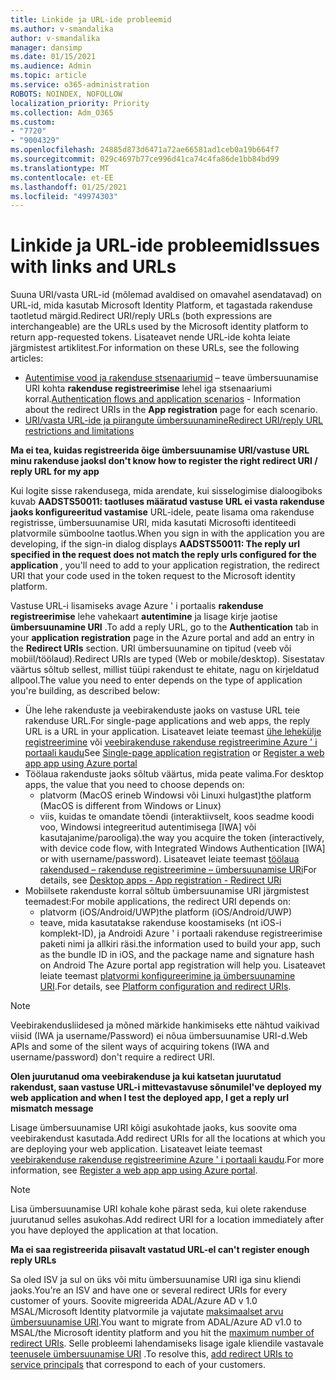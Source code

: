 ```yaml
---
title: Linkide ja URL-ide probleemid
ms.author: v-smandalika
author: v-smandalika
manager: dansimp
ms.date: 01/15/2021
ms.audience: Admin
ms.topic: article
ms.service: o365-administration
ROBOTS: NOINDEX, NOFOLLOW
localization_priority: Priority
ms.collection: Adm_O365
ms.custom:
- "7720"
- "9004329"
ms.openlocfilehash: 24885d873d6471a72ae66581ad1ceb0a19b664f7
ms.sourcegitcommit: 029c4697b77ce996d41ca74c4fa86de1bb84bd99
ms.translationtype: MT
ms.contentlocale: et-EE
ms.lasthandoff: 01/25/2021
ms.locfileid: "49974303"
---
```

# <a name="issues-with-links-and-urls"></a><span data-ttu-id="db589-102">Linkide ja URL-ide probleemid</span><span class="sxs-lookup"><span data-stu-id="db589-102">Issues with links and URLs</span></span>

<span data-ttu-id="db589-103">Suuna URI/vasta URL-id (mõlemad avaldised on omavahel asendatavad) on URL-id, mida kasutab Microsoft Identity Platform, et tagastada rakenduse taotletud märgid.</span><span class="sxs-lookup"><span data-stu-id="db589-103">Redirect URI/reply URLs (both expressions are interchangeable) are the URLs used by the Microsoft identity platform to return app-requested tokens.</span></span> <span data-ttu-id="db589-104">Lisateavet nende URL-ide kohta leiate järgmistest artiklitest.</span><span class="sxs-lookup"><span data-stu-id="db589-104">For information on these URLs, see the following articles:</span></span>

- <span data-ttu-id="db589-105">[Autentimise vood ja rakenduse stsenaariumid](https://docs.microsoft.com/azure/active-directory/develop/authentication-flows-app-scenarios) – teave ümbersuunamise URI kohta **rakenduse registreerimise** lehel iga stsenaariumi korral.</span><span class="sxs-lookup"><span data-stu-id="db589-105">[Authentication flows and application scenarios](https://docs.microsoft.com/azure/active-directory/develop/authentication-flows-app-scenarios) - Information about the redirect URIs in the **App registration** page for each scenario.</span></span>
- [<span data-ttu-id="db589-106">URI/vasta URL-ide ja piirangute ümbersuunamine</span><span class="sxs-lookup"><span data-stu-id="db589-106">Redirect URI/reply URL restrictions and limitations</span></span>](https://docs.microsoft.com/azure/active-directory/develop/reply-url)

<span data-ttu-id="db589-107">**Ma ei tea, kuidas registreerida õige ümbersuunamise URI/vastuse URL minu rakenduse jaoks**</span><span class="sxs-lookup"><span data-stu-id="db589-107">**I don't know how to register the right redirect URI / reply URL for my app**</span></span>

<span data-ttu-id="db589-108">Kui logite sisse rakendusega, mida arendate, kui sisselogimise dialoogiboks kuvab **AADSTS50011: taotluses määratud vastuse URL ei vasta rakenduse <your app ID> jaoks konfigureeritud vastamise** URL-idele, peate lisama oma rakenduse registrisse, ümbersuunamise URI, mida kasutati Microsofti identiteedi platvormile sümboolne taotlus.</span><span class="sxs-lookup"><span data-stu-id="db589-108">When you sign in with the application you are developing, if the sign-in dialog displays **AADSTS50011: The reply url specified in the request does not match the reply urls configured for the application <your app ID>**, you'll need to add to your application registration, the redirect URI that your code used in the token request to the Microsoft identity platform.</span></span>

<span data-ttu-id="db589-109">Vastuse URL-i lisamiseks avage Azure ' i portaalis **rakenduse registreerimise** lehe vahekaart **autentimine** ja lisage kirje jaotise **ümbersuunamine URI** .</span><span class="sxs-lookup"><span data-stu-id="db589-109">To add a reply URL, go to the **Authentication** tab in your **application registration** page in the Azure portal and add an entry in the **Redirect URIs** section.</span></span> <span data-ttu-id="db589-110">URI ümbersuunamine on tipitud (veeb või mobiil/töölaud).</span><span class="sxs-lookup"><span data-stu-id="db589-110">Redirect URIs are typed (Web or mobile/desktop).</span></span> <span data-ttu-id="db589-111">Sisestatav väärtus sõltub sellest, millist tüüpi rakendust te ehitate, nagu on kirjeldatud allpool.</span><span class="sxs-lookup"><span data-stu-id="db589-111">The value you need to enter depends on the type of application you're building, as described below:</span></span>

- <span data-ttu-id="db589-112">Ühe lehe rakenduste ja veebirakenduste jaoks on vastuse URL teie rakenduse URL.</span><span class="sxs-lookup"><span data-stu-id="db589-112">For single-page applications and web apps, the reply URL is a URL in your application.</span></span> <span data-ttu-id="db589-113">Lisateavet leiate teemast [ühe lehekülje registreerimine](https://docs.microsoft.com/azure/active-directory/develop/scenario-spa-app-registration#register-a-redirect-uri) või [veebirakenduse rakenduse registreerimine Azure ' i portaali kaudu](https://docs.microsoft.com/azure/active-directory/develop/scenario-web-app-sign-user-app-registration?tabs=aspnetcore#register-an-app-using-azure-portal)</span><span class="sxs-lookup"><span data-stu-id="db589-113">See [Single-page application registration](https://docs.microsoft.com/azure/active-directory/develop/scenario-spa-app-registration#register-a-redirect-uri) or [Register a web app app using Azure portal](https://docs.microsoft.com/azure/active-directory/develop/scenario-web-app-sign-user-app-registration?tabs=aspnetcore#register-an-app-using-azure-portal)</span></span>
- <span data-ttu-id="db589-114">Töölaua rakenduste jaoks sõltub väärtus, mida peate valima.</span><span class="sxs-lookup"><span data-stu-id="db589-114">For desktop apps, the value that you need to choose depends on:</span></span>
    - <span data-ttu-id="db589-115">platvorm (MacOS erineb Windowsi või Linuxi hulgast)</span><span class="sxs-lookup"><span data-stu-id="db589-115">the platform (MacOS is different from Windows or Linux)</span></span>
    - <span data-ttu-id="db589-116">viis, kuidas te omandate tõendi (interaktiivselt, koos seadme koodi voo, Windowsi integreeritud autentimisega [IWA] või kasutajanime/parooliga).</span><span class="sxs-lookup"><span data-stu-id="db589-116">the way you acquire the token (interactively, with device code flow, with Integrated Windows Authentication [IWA] or with username/password).</span></span>
    <span data-ttu-id="db589-117">Lisateavet leiate teemast [töölaua rakendused – rakenduse registreerimine – ümbersuunamise URi](https://docs.microsoft.com/azure/active-directory/develop/scenario-desktop-app-registration#redirect-uris)</span><span class="sxs-lookup"><span data-stu-id="db589-117">For details, see [Desktop apps - App registration - Redirect URi](https://docs.microsoft.com/azure/active-directory/develop/scenario-desktop-app-registration#redirect-uris)</span></span>
- <span data-ttu-id="db589-118">Mobiilsete rakenduste korral sõltub ümbersuunamise URI järgmistest teemadest:</span><span class="sxs-lookup"><span data-stu-id="db589-118">For mobile applications, the redirect URI depends on:</span></span>
    - <span data-ttu-id="db589-119">platvorm (iOS/Android/UWP)</span><span class="sxs-lookup"><span data-stu-id="db589-119">the platform (iOS/Android/UWP)</span></span>
    - <span data-ttu-id="db589-120">teave, mida kasutatakse rakenduse koostamiseks (nt iOS-i komplekt-ID), ja Androidi Azure ' i portaali rakenduse registreerimise paketi nimi ja allkiri räsi.</span><span class="sxs-lookup"><span data-stu-id="db589-120">the information used to build your app, such as the bundle ID in iOS, and the package name and signature hash on Android The Azure portal app registration will help you.</span></span> <span data-ttu-id="db589-121">Lisateavet leiate teemast [platvormi konfigureerimine ja ümbersuunamine URI](https://docs.microsoft.com/azure/active-directory/develop/scenario-mobile-app-registration#platform-configuration-and-redirect-uris).</span><span class="sxs-lookup"><span data-stu-id="db589-121">For details, see [Platform configuration and redirect URIs](https://docs.microsoft.com/azure/active-directory/develop/scenario-mobile-app-registration#platform-configuration-and-redirect-uris).</span></span>

> [!NOTE]
> <span data-ttu-id="db589-122">Veebirakendusliidesed ja mõned märkide hankimiseks ette nähtud vaikivad viisid (IWA ja username/Password) ei nõua ümbersuunamise URI-d.</span><span class="sxs-lookup"><span data-stu-id="db589-122">Web APIs and some of the silent ways of acquiring tokens (IWA and username/password) don't require a redirect URI.</span></span>

<span data-ttu-id="db589-123">**Olen juurutanud oma veebirakenduse ja kui katsetan juurutatud rakendust, saan vastuse URL-i mittevastavuse sõnumile**</span><span class="sxs-lookup"><span data-stu-id="db589-123">**I've deployed my web application and when I test the deployed app, I get a reply url mismatch message**</span></span>

<span data-ttu-id="db589-124">Lisage ümbersuunamise URI kõigi asukohtade jaoks, kus soovite oma veebirakendust kasutada.</span><span class="sxs-lookup"><span data-stu-id="db589-124">Add redirect URIs for all the locations at which you are deploying your web application.</span></span> <span data-ttu-id="db589-125">Lisateavet leiate teemast [veebirakenduse rakenduse registreerimine Azure ' i portaali kaudu](https://docs.microsoft.com/azure/active-directory/develop/scenario-web-app-sign-user-app-registration).</span><span class="sxs-lookup"><span data-stu-id="db589-125">For more information, see [Register a web app app using Azure portal](https://docs.microsoft.com/azure/active-directory/develop/scenario-web-app-sign-user-app-registration).</span></span>

> [!NOTE]
> <span data-ttu-id="db589-126">Lisa ümbersuunamise URI kohale kohe pärast seda, kui olete rakenduse juurutanud selles asukohas.</span><span class="sxs-lookup"><span data-stu-id="db589-126">Add redirect URI for a location immediately after you have deployed the application at that location.</span></span>

<span data-ttu-id="db589-127">**Ma ei saa registreerida piisavalt vastatud URL-e**</span><span class="sxs-lookup"><span data-stu-id="db589-127">**I can't register enough reply URLs**</span></span>

<span data-ttu-id="db589-128">Sa oled ISV ja sul on üks või mitu ümbersuunamise URI iga sinu kliendi jaoks.</span><span class="sxs-lookup"><span data-stu-id="db589-128">You're an ISV and have one or several redirect URIs for every customer of yours.</span></span> <span data-ttu-id="db589-129">Soovite migreerida ADAL/Azure AD v 1.0 MSAL/Microsoft Identity platvormile ja vajutate [maksimaalset arvu ümbersuunamise URI](https://docs.microsoft.com/azure/active-directory/develop/reply-url#maximum-number-of-redirect-uris).</span><span class="sxs-lookup"><span data-stu-id="db589-129">You want to migrate from ADAL/Azure AD v1.0 to MSAL/the Microsoft identity platform and you hit the [maximum number of redirect URIs](https://docs.microsoft.com/azure/active-directory/develop/reply-url#maximum-number-of-redirect-uris).</span></span> <span data-ttu-id="db589-130">Selle probleemi lahendamiseks lisage igale kliendile vastavale [teenusele ümbersuunamise URI](https://docs.microsoft.com/azure/active-directory/develop/reply-url#add-redirect-uris-to-service-principals) .</span><span class="sxs-lookup"><span data-stu-id="db589-130">To resolve this, [add redirect URIs to service principals](https://docs.microsoft.com/azure/active-directory/develop/reply-url#add-redirect-uris-to-service-principals) that correspond to each of your customers.</span></span>
